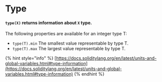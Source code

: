 # Type

#### `type(X)` returns information about `X` type.



The following properties are available for an integer type T:

* `type(T).min` The smallest value representable by type T.
* `type(T).max` The largest value representable by type T.

{% hint style="info" %}
[https://docs.soliditylang.org/en/latest/units-and-global-variables.html#type-information](https://docs.soliditylang.org/en/latest/units-and-global-variables.html#type-information)
{% endhint %}
